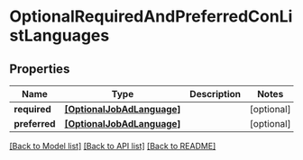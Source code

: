 # OptionalRequiredAndPreferredConListLanguages


## Properties
Name | Type | Description | Notes
------------ | ------------- | ------------- | -------------
**required** | [**[OptionalJobAdLanguage]**](OptionalJobAdLanguage.md) |  | [optional] 
**preferred** | [**[OptionalJobAdLanguage]**](OptionalJobAdLanguage.md) |  | [optional] 

[[Back to Model list]](../README.md#documentation-for-models) [[Back to API list]](../README.md#documentation-for-api-endpoints) [[Back to README]](../README.md)


